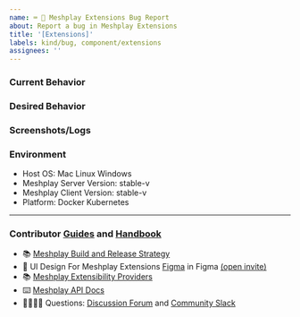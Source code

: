 ```yaml
---
name: ⌨️ 🐛 Meshplay Extensions Bug Report
about: Report a bug in Meshplay Extensions
title: '[Extensions]'
labels: kind/bug, component/extensions
assignees: ''
---
```



### Current Behavior
<!-- A brief description of what the problem is. (e.g. I need to be able to...) -->

### Desired Behavior
<!-- A brief description of the enhancement. -->

### Screenshots/Logs
<!-- Add screenshots, if applicable, to help explain your problem. -->

### Environment

- Host OS: Mac Linux Windows
- Meshplay Server Version: stable-v
- Meshplay Client Version: stable-v
- Platform: Docker Kubernetes

---

### Contributor [Guides](https://docs.meshplay.io/project/contributing) and [Handbook](https://khulnasoft.com/community/handbook)
- 📚 [Meshplay Build and Release Strategy](https://docs.meshplay.io/project/contributing/build-and-release)
- 🎨 UI Design For Meshplay Extensions [Figma](https://www.figma.com/file/SMP3zxOjZztdOLtgN4dS2W/Meshplay-UI) in Figma [(open invite)](https://www.figma.com/team_invite/redeem/qJy1c95qirjgWQODApilR9)
- 📚 [Meshplay Extensibility Providers](https://docs.meshplay.io/extensibility/providers)
- ⌨️ [Meshplay API Docs](https://docs.meshplay.io/extensibility/api)
- 🙋🏾🙋🏼 Questions: [Discussion Forum](http://discuss.meshplay.io) and [Community Slack](https://slack.meshplay.io)
